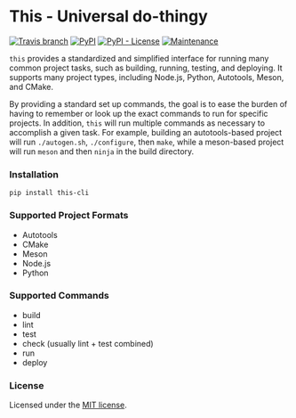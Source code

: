 # This - Universal do-thingy

[![Travis branch](https://img.shields.io/travis/iBelieve/this/master.svg?style=for-the-badge)](https://travis-ci.org/iBelieve/this)
[![PyPI](https://img.shields.io/pypi/v/this-cli.svg?style=for-the-badge)](https://pypi.org/project/this-cli/)
[![PyPI - License](https://img.shields.io/pypi/l/this-cli.svg?style=for-the-badge)](https://opensource.org/licenses/MIT)
[![Maintenance](https://img.shields.io/maintenance/yes/2018.svg?style=for-the-badge)]()

`this` provides a standardized and simplified interface for running
many common project tasks, such as building, running, testing, and
deploying. It supports many project types, including Node.js, Python,
Autotools, Meson, and CMake.

By providing a standard set up commands, the goal is to ease the
burden of having to remember or look up the exact commands to run for
specific projects. In addition, `this` will run multiple commands as
necessary to accomplish a given task. For example, building an
autotools-based project will run `./autogen.sh`, `./configure`, then
`make`, while a meson-based project will run `meson` and then `ninja`
in the build directory.

### Installation

    pip install this-cli

### Supported Project Formats

 - Autotools
 - CMake
 - Meson
 - Node.js
 - Python

### Supported Commands

 - build
 - lint
 - test
 - check (usually lint + test combined)
 - run
 - deploy

### License

Licensed under the [MIT license](https://opensource.org/licenses/MIT).
